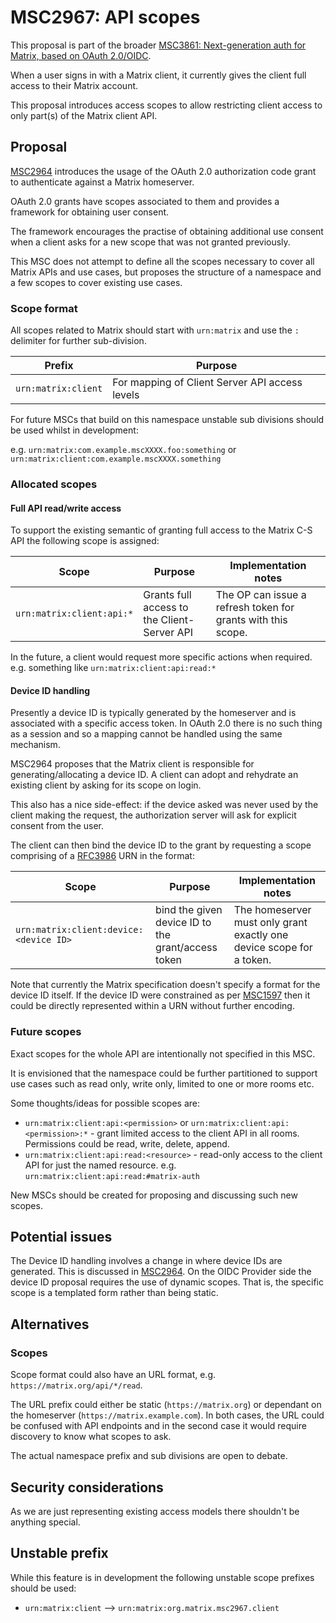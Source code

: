# MSC2967: API scopes

This proposal is part of the broader [MSC3861: Next-generation auth for Matrix, based on OAuth 2.0/OIDC](https://github.com/matrix-org/matrix-spec-proposals/pull/3861).

When a user signs in with a Matrix client, it currently gives the client full access to their Matrix account.

This proposal introduces access scopes to allow restricting client access to only part(s) of the Matrix client API.

## Proposal

[MSC2964](https://github.com/matrix-org/matrix-doc/pull/2964) introduces the usage of the OAuth 2.0 authorization code grant to authenticate against a Matrix homeserver.

OAuth 2.0 grants have scopes associated to them and provides a framework for obtaining user consent.

The framework encourages the practise of obtaining additional use consent when a client asks for a new scope that was not granted previously.

This MSC does not attempt to define all the scopes necessary to cover all Matrix APIs and use cases, but proposes the structure of a namespace and a few scopes to cover existing use cases.

### Scope format

All scopes related to Matrix should start with `urn:matrix` and use the `:` delimiter for further sub-division.

| Prefix | Purpose |
| - | - |
| `urn:matrix:client` | For mapping of Client Server API access levels |

For future MSCs that build on this namespace unstable sub divisions should be used whilst in development:

e.g. `urn:matrix:com.example.mscXXXX.foo:something` or `urn:matrix:client:com.example.mscXXXX.something`

### Allocated scopes

#### Full API read/write access

To support the existing semantic of granting full access to the Matrix C-S API the following scope is assigned:

| Scope | Purpose | Implementation notes |
| - | - | - |
| `urn:matrix:client:api:*` | Grants full access to the Client-Server API | The OP can issue a refresh token for grants with this scope. |

In the future, a client would request more specific actions when required. e.g. something like `urn:matrix:client:api:read:*`

#### Device ID handling

Presently a device ID is typically generated by the homeserver and is associated with a specific access token. In OAuth 2.0 there is no such thing as a session and so a mapping cannot be handled using the same mechanism.

MSC2964 proposes that the Matrix client is responsible for generating/allocating a device ID. A client can adopt and rehydrate an existing client by asking for its scope on login.

This also has a nice side-effect: if the device asked was never used by the client making the request, the authorization server will ask for explicit consent from the user.

The client can then bind the device ID to the grant by requesting a scope comprising of a [RFC3986](https://datatracker.ietf.org/doc/html/rfc3986) URN in the format:

| Scope | Purpose | Implementation notes |
| - | - | - |
| `urn:matrix:client:device:<device ID>` | bind the given device ID to the grant/access token | The homeserver must only grant exactly one device scope for a token. |

Note that currently the Matrix specification doesn't specify a format for the device ID itself. If the device ID were constrained as per [MSC1597](https://github.com/matrix-org/matrix-spec-proposals/pull/1597) then it could be directly represented within a URN without further encoding.

### Future scopes

Exact scopes for the whole API are intentionally not specified in this MSC.

It is envisioned that the namespace could be further partitioned to support use cases such as read only, write only, limited to one or more rooms etc.

Some thoughts/ideas for possible scopes are:

- `urn:matrix:client:api:<permission>` or `urn:matrix:client:api:<permission>:*` - grant limited access to the client API in all rooms. Permissions could be read, write, delete, append.
- `urn:matrix:client:api:read:<resource>` - read-only access to the client API for just the named resource. e.g. `urn:matrix:client:api:read:#matrix-auth`

New MSCs should be created for proposing and discussing such new scopes.

## Potential issues

The Device ID handling involves a change in where device IDs are generated. This is discussed in [MSC2964](https://github.com/matrix-org/matrix-doc/pull/2964). On the OIDC Provider side the device ID proposal requires the use of dynamic scopes. That is, the specific scope is a templated form rather than being static.

## Alternatives

### Scopes

Scope format could also have an URL format, e.g. `https://matrix.org/api/*/read`.

The URL prefix could either be static (`https://matrix.org`) or dependant on the homeserver (`https://matrix.example.com`).
In both cases, the URL could be confused with API endpoints and in the second case it would require discovery to know what scopes to ask.

The actual namespace prefix and sub divisions are open to debate.

## Security considerations

As we are just representing existing access models there shouldn't be anything special.

## Unstable prefix

While this feature is in development the following unstable scope prefixes should be used:

- `urn:matrix:client` --> `urn:matrix:org.matrix.msc2967.client`
